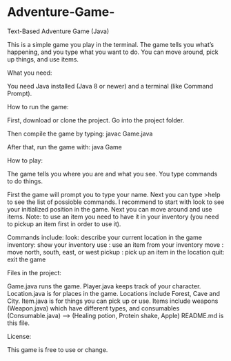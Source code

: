 # Adventure-Game-
Text-Based Adventure Game (Java)

This is a simple game you play in the terminal. The game tells you what’s happening, and you type what you want to do. You can move around, pick up things, and use items.

What you need:

You need Java installed (Java 8 or newer) and a terminal (like Command Prompt).

How to run the game:

First, download or clone the project. Go into the project folder.

Then compile the game by typing:
javac Game.java

After that, run the game with:
java Game

How to play:

The game tells you where you are and what you see. You type commands to do things.

First the game will prompt you to type your name. Next you can type >help to see the list of possioble commands. I recommend to start with look to see your initialized position in the game. Next you can move around and use items. Note: to use an item you need to have it in your inventory (you need to pickup an item first in order to use it).

Commands include:
look: describe your current location in the game
inventory: show your inventory
use <item>: use an item from your inventory
move <direction>: move north, south, east, or west
pickup <item>: pick up an item in the location
quit: exit the game


Files in the project:

Game.java runs the game.
Player.java keeps track of your character.
Location.java is for places in the game. Locations include Forest, Cave and City.
Item.java is for things you can pick up or use. Items include weapons (Weapon.java) which have different types, and consumables (Consumable.java) --> (Healing potion, Protein shake, Apple)
README.md is this file.

License:

This game is free to use or change.
